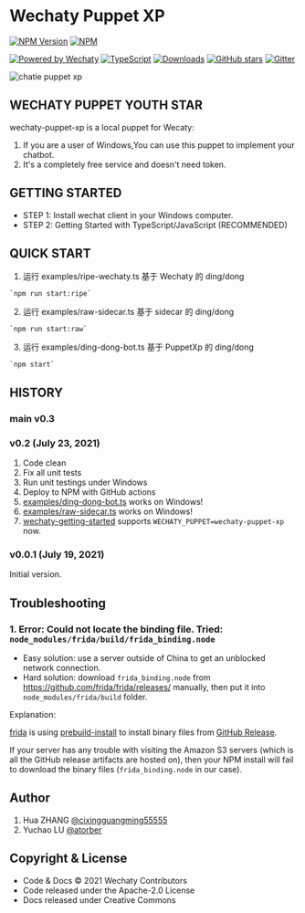 # Wechaty Puppet XP

[![NPM Version](https://img.shields.io/npm/v/wechaty-puppet-xp?color=brightgreen)](https://www.npmjs.com/package/wechaty-puppet-xp)
[![NPM](https://github.com/wechaty/wechaty-puppet-xp/workflows/NPM/badge.svg)](https://github.com/wechaty/wechaty/actions?query=workflow%3ANPM)

[![Powered by Wechaty](https://img.shields.io/badge/Powered%20By-Wechaty-brightgreen.svg)](https://github.com/wechaty/wechaty)
[![TypeScript](https://img.shields.io/badge/%3C%2F%3E-TypeScript-blue.svg)](https://www.typescriptlang.org/)
[![Downloads](https://img.shields.io/npm/dm/wechaty-puppet-xp.svg?style=flat-square)](https://www.npmjs.com/package/wechaty)
[![GitHub stars](https://img.shields.io/github/stars/wechaty/wechaty-puppet-xp.svg?label=github%20stars)](https://github.com/wechaty/wechaty)
[![Gitter](https://badges.gitter.im/wechaty/wechaty.svg)](https://gitter.im/wechaty/wechaty?utm_source=badge&utm_medium=badge&utm_campaign=pr-badge)

![chatie puppet xp](https://camo.githubusercontent.com/6c7c7e10053c8e1936c084d17ea74c3437759fd1c4d3e02acca9256e2bfe9bb3/68747470733a2f2f692e6c6f6c692e6e65742f323032302f30352f30392f4858436c49663541324570554734752e706e67)

## WECHATY PUPPET YOUTH STAR

wechaty-puppet-xp is a local puppet for Wecaty:

1. If you are a user of Windows,You can use this puppet to implement your chatbot.
1. It's a completely free service and doesn't need token.

## GETTING STARTED

- STEP 1: Install wechat client in your Windows computer.
- STEP 2: Getting Started with TypeScript/JavaScript (RECOMMENDED)

## QUICK START

1. 运行 examples/ripe-wechaty.ts 基于 Wechaty 的 ding/dong
```
`npm run start:ripe` 
```
2. 运行 examples/raw-sidecar.ts 基于 sidecar 的 ding/dong
```
`npm run start:raw` 
```
3. 运行 examples/ding-dong-bot.ts 基于 PuppetXp 的 ding/dong
```
`npm start` 
```

## HISTORY

### main v0.3

### v0.2 (July 23, 2021)

1. Code clean
1. Fix all unit tests
1. Run unit testings under Windows
1. Deploy to NPM with GitHub actions
1. [examples/ding-dong-bot.ts](examples/ding-dong-bot.ts) works on Windows!
1. [examples/raw-sidecar.ts](examples/raw-sidecar.ts) works on Windows!
1. [wechaty-getting-started](https://github.com/wechaty/wechaty-getting-started) supports `WECHATY_PUPPET=wechaty-puppet-xp` now.

### v0.0.1 (July 19, 2021)

Initial version.

## Troubleshooting

### 1. Error: Could not locate the binding file. Tried: `node_modules/frida/build/frida_binding.node`

- Easy solution: use a server outside of China to get an unblocked network connection.
- Hard solution: download `frida_binding.node` from <https://github.com/frida/frida/releases/> manually, then put it into `node_modules/frida/build` folder.

Explanation:

[frida](http://npmjs.com/package/frida)
is using [prebuild-install](https://www.npmjs.com/package/prebuild-install)
to install binary files
from [GitHub Release](https://github.com/frida/frida/releases/).

If your server has any trouble with visiting the Amazon S3 servers (which is all the GitHub release artifacts are hosted on), then your NPM install will fail to download the binary files (`frida_binding.node` in our case).

## Author

1. Hua ZHANG [@cixingguangming55555](https://github.com/cixingguangming55555)
2. Yuchao LU [@atorber](https://github.com/atorber)

## Copyright & License

- Code & Docs © 2021 Wechaty Contributors
- Code released under the Apache-2.0 License
- Docs released under Creative Commons
